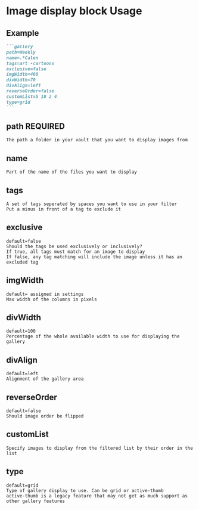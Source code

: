 # Image display block Usage

## Example

````markdown
```gallery
path=Weekly
name=.*Calen
tags=art -cartoons
exclusive=false
imgWidth=400
divWidth=70
divAlign=left
reverseOrder=false
customList=5 10 2 4
type=grid
```
````

## path REQUIRED
	The path a folder in your vault that you want to display images from
## name 
	Part of the name of the files you want to display
## tags
	A set of tags seperated by spaces you want to use in your filter
	Put a minus in front of a tag to exclude it
## exclusive
	default=false
	Should the tags be used exclusively or inclusively? 
	If true, all tags must match for an image to display
	If false, any tag matching will include the image unless it has an excluded tag
## imgWidth
	default= assigned in settings
	Max width of the columns in pixels
## divWidth
	default=100
	Percentage of the whole available width to use for displaying the gallery
## divAlign
	default=left
	Alignment of the gallery area
## reverseOrder
	default=false
	Should image order be flipped
## customList
	Specify images to display from the filtered list by their order in the list
## type
	default=grid
	Type of gallery display to use. Can be grid or active-thumb
	active-thumb is a legacy feature that may not get as much support as other gallery features